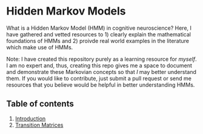 # Hidden Markov Models

What is a Hidden Markov Model (HMM) in cognitive neuroscience? Here, I have gathered and vetted resources to 1) clearly explain the mathematical foundations of HMMs and 2) proivde real world examples in the literature which make use of HMMs. 

Note: I have created this repository purely as a learning resource for _myself_. I am no expert and, thus, creating this repo gives me a space to document and demonstrate these Markovian concepts so that _I_ may better understand them. If you would like to contribute, just submit a pull request or send me resources that you believe would be helpful in better understanding HMMs. 

## Table of contents

1. [Introduction](/Introduction.ipynb)
2. [Transition Matrices](/Transition-Matrices.ipynb)

